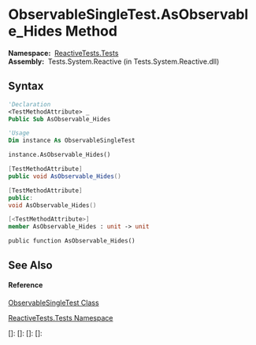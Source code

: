 # ObservableSingleTest.AsObservable\_Hides Method

**Namespace:**  [ReactiveTests.Tests](ReactiveTests.Tests\ReactiveTests.Tests.md)  
**Assembly:**  Tests.System.Reactive (in Tests.System.Reactive.dll)

## Syntax

```vb
'Declaration
<TestMethodAttribute> _
Public Sub AsObservable_Hides
```

```vb
'Usage
Dim instance As ObservableSingleTest

instance.AsObservable_Hides()
```

```csharp
[TestMethodAttribute]
public void AsObservable_Hides()
```

```c++
[TestMethodAttribute]
public:
void AsObservable_Hides()
```

```fsharp
[<TestMethodAttribute>]
member AsObservable_Hides : unit -> unit 
```

```jscript
public function AsObservable_Hides()
```

## See Also

#### Reference

[ObservableSingleTest Class](ObservableSingleTest\ObservableSingleTest.md)

[ReactiveTests.Tests Namespace](ReactiveTests.Tests\ReactiveTests.Tests.md)

[]: 
[]: 
[]: 
[]: 